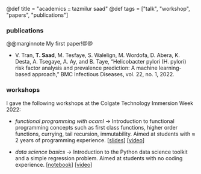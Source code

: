 @def title = "academics :: tazmilur saad"
@def tags = ["talk", "workshop", "papers", "publications"]

### publications

@@marginnote My first paper!@@
- V. Tran, **T. Saad**, M. Tesfaye, S. Walelign, M. Wordofa, D. Abera, K. Desta, A. Tsegaye, A. Ay, and B. Taye, “Helicobacter&nbsp;pylori&nbsp;(H. pylori) risk factor analysis and prevalence prediction: A machine learning-based approach,” BMC Infectious Diseases, vol. 22, no. 1, 2022.  

### workshops

I gave the following workshops at the Colgate Technology Immersion Week 2022:

- _functional programming with ocaml_ $\rightarrow$ Introduction to functional programming concepts such as first class functions, higher order functions, currying, tail recursion, immutability. Aimed at students with $\approx$ 2 years of programming experience. [[slides](/academics/FunctionalProgrammingwithOCaml.pdf)] [[video](https://www.youtube.com/watch?v=iHLdlNSqXfE)]

- _data science basics_ $\rightarrow$ Introduction to the Python data science toolkit and a simple regression problem. Aimed at students with no coding experience. [[notebook](https://github.com/techimmersionweek22/data-science/blob/main/ds.ipynb)] [[video](https://youtu.be/y6WKOFUsrGA])]
